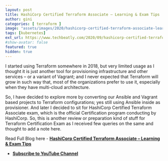 ```yaml
---
layout: post
title: HashiCorp Certified Terraform Associate – Learning & Exam Tips
author: gini
categories: [ terraform ]
image: "assets/images/2020/hashicorp-certified-terraform-associate-learning-exam-tips-1.png"
tags: [kubernetes]
ext_url: https://www.techbeatly.com/2020/09/hashicorp-certified-terraform-associate-learning-exam-tips.html
#show-avatar: false
featured: true
hidden: true
---
```


I started using Terraform somewhere in 2018, but very limited usage as I thought it is just another tool for provisioning infrastructure and other services – or a variant of Vagrant; and I never expected that Terraform will grow in such way that, most of the organizations prefer to use it, especially when they have multi-cloud architecture.

So, I have decided to explore more by converting our Ansible and Vagrant based projects to Terraform configurations; yes still using Ansible inside as provisioner. And later I decided to sit for HashiCorp Certified Terraform Associate exam, which is the official Certification program conducting by HashiCorp. So, this is another review or preparation kind of stuff for Terraform Certification Exam as I received few queries on the same and thought to add a note here.

Read Full Blog here -  **[HashiCorp Certified Terraform Associate – Learning & Exam Tips](https://www.techbeatly.com/2020/09/hashicorp-certified-terraform-associate-learning-exam-tips.html)**
- **[Subscribe to YouTube Channel](https://www.youtube.com/techbeatly?sub_confirmation=1)**

